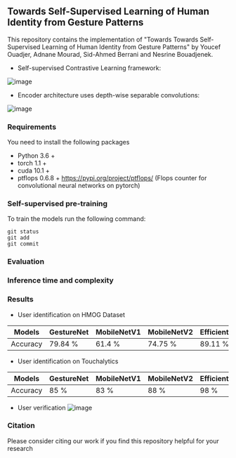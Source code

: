 ## Towards Self-Supervised Learning of Human Identity from Gesture Patterns

This repository contains the implementation of "Towards Towards Self-Supervised Learning of Human Identity from Gesture Patterns" by Youcef Ouadjer, Adnane Mourad, Sid-Ahmed Berrani and Nesrine Bouadjenek.
- Self-supervised Contrastive Learning framework:

![image](https://github.com/youcefvision/paper_reop/blob/main/media/contrastive_learning.PNG)

- Encoder architecture uses depth-wise separable convolutions:

![image](https://github.com/youcefvision/paper_reop/blob/main/media/architecture.PNG)

### Requirements
You need to install the following packages
- Python 3.6 +
- torch 1.1 +
- cuda 10.1 +
- ptflops 0.6.8 + https://pypi.org/project/ptflops/ (Flops counter for convolutional neural networks on pytorch)
### Self-supervised pre-training
To train the models run the following command:

```
git status
git add
git commit
```

### Evaluation 

### Inference time and complexity

### Results
- User identification on HMOG Dataset

Models | GestureNet | MobileNetV1 | MobileNetV2 | EfficientNetB0 | 
--- | --- | --- | --- |--- |
Accuracy | 79.84 % | 61.4 % | 74.75 % | 89.11 % |

- User identification on Touchalytics

Models | GestureNet | MobileNetV1 | MobileNetV2 | EfficientNetB0 | 
--- | --- | --- | --- |--- |
Accuracy | 85 % | 83 % | 88 % | 98 % |

- User verification 
![image](https://github.com/youcefvision/paper_repo/blob/main/media/verification_accuray.PNG)

### Citation
Please consider citing our work if you find this repository helpful for your research
